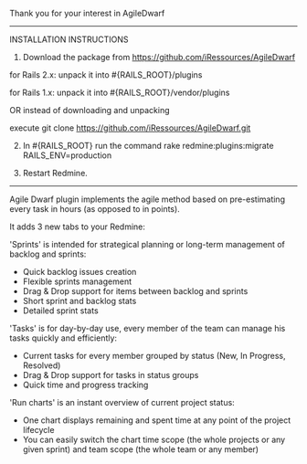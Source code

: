 Thank you for your interest in AgileDwarf
____________________________________________________________________________________

INSTALLATION INSTRUCTIONS

1. Download the package from https://github.com/iRessources/AgileDwarf

for Rails 2.x: unpack it into #{RAILS_ROOT}/plugins

for Rails 1.x: unpack it into #{RAILS_ROOT}/vendor/plugins

OR instead of downloading and unpacking

execute git clone https://github.com/iRessources/AgileDwarf.git

2. In #{RAILS_ROOT} run the command rake redmine:plugins:migrate RAILS_ENV=production
  
3. Restart Redmine.
____________________________________________________________________________________

Agile Dwarf plugin implements the agile method based on pre-estimating every task in hours (as opposed to in points). 

It adds 3 new tabs to your Redmine:

'Sprints' is intended for strategical planning or long-term management of backlog and sprints:
- Quick backlog issues creation
- Flexible sprints management
- Drag & Drop support for items between backlog and sprints
- Short sprint and backlog stats
- Detailed sprint stats 

'Tasks' is for day-by-day use, every member of the team can manage his tasks quickly and efficiently:
- Current tasks for every member grouped by status (New, In Progress, Resolved)
- Drag & Drop support for tasks in status groups
- Quick time and progress tracking

'Run charts' is an instant overview of current project status:
- One chart displays remaining and spent time at any point of the project lifecycle
- You can easily switch the chart time scope (the whole projects or any given sprint) and team scope (the whole team or any member)
